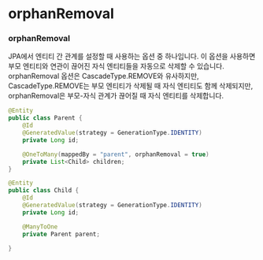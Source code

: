 # orphanRemoval

### orphanRemoval

JPA에서 엔티티 간 관계를 설정할 때 사용하는 옵션 중 하나입니다. 이 옵션을 사용하면 부모 엔티티와 연관이 끊어진 자식 엔티티들을 자동으로 삭제할 수 있습니다. orphanRemoval 옵션은 CascadeType.REMOVE와 유사하지만, CascadeType.REMOVE는 부모 엔티티가 삭제될 때 자식 엔티티도 함께 삭제되지만, orphanRemoval은 부모-자식 관계가 끊어질 때 자식 엔티티를 삭제합니다.

```java
@Entity
public class Parent {
    @Id
    @GeneratedValue(strategy = GenerationType.IDENTITY)
    private Long id;

    @OneToMany(mappedBy = "parent", orphanRemoval = true)
    private List<Child> children;
}

@Entity
public class Child {
    @Id
    @GeneratedValue(strategy = GenerationType.IDENTITY)
    private Long id;

    @ManyToOne
    private Parent parent;

}

```
